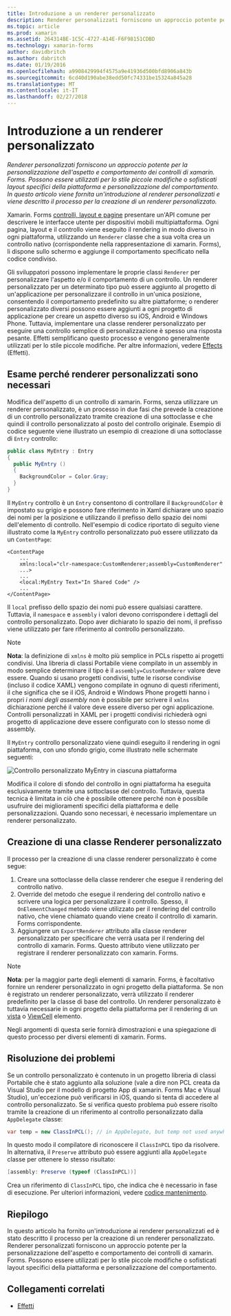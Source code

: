 ```yaml
---
title: Introduzione a un renderer personalizzato
description: Renderer personalizzati forniscono un approccio potente per la personalizzazione dell'aspetto e comportamento dei controlli di xamarin. Forms. Possono essere utilizzati per lo stile piccole modifiche o sofisticati layout specifici della piattaforma e personalizzazione del comportamento. In questo articolo viene fornita un'introduzione al renderer personalizzati e viene descritto il processo per la creazione di un renderer personalizzato.
ms.topic: article
ms.prod: xamarin
ms.assetid: 264314BE-1C5C-4727-A14E-F6F98151CDBD
ms.technology: xamarin-forms
author: davidbritch
ms.author: dabritch
ms.date: 01/19/2016
ms.openlocfilehash: a9908429994f4575a9e41936d500bfd8906a843b
ms.sourcegitcommit: 6cd40d190abe38edd50fc74331be15324a845a28
ms.translationtype: MT
ms.contentlocale: it-IT
ms.lasthandoff: 02/27/2018
---
```

# <a name="introduction-to-custom-renderers"></a>Introduzione a un renderer personalizzato

_Renderer personalizzati forniscono un approccio potente per la personalizzazione dell'aspetto e comportamento dei controlli di xamarin. Forms. Possono essere utilizzati per lo stile piccole modifiche o sofisticati layout specifici della piattaforma e personalizzazione del comportamento. In questo articolo viene fornita un'introduzione al renderer personalizzati e viene descritto il processo per la creazione di un renderer personalizzato._

Xamarin. Forms [controlli, layout e pagine](~/xamarin-forms/user-interface/controls/index.md) presentare un'API comune per descrivere le interfacce utente per dispositivi mobili multipiattaforma. Ogni pagina, layout e il controllo viene eseguito il rendering in modo diverso in ogni piattaforma, utilizzando un `Renderer` classe che a sua volta crea un controllo nativo (corrispondente nella rappresentazione di xamarin. Forms), li dispone sullo schermo e aggiunge il comportamento specificato nella codice condiviso.

Gli sviluppatori possono implementare le proprie classi `Renderer` per personalizzare l'aspetto e/o il comportamento di un controllo. Un renderer personalizzato per un determinato tipo può essere aggiunto al progetto di un'applicazione per personalizzare il controllo in un'unica posizione, consentendo il comportamento predefinito su altre piattaforme; o renderer personalizzato diversi possono essere aggiunti a ogni progetto di applicazione per creare un aspetto diverso su iOS, Android e Windows Phone. Tuttavia, implementare una classe renderer personalizzato per eseguire una controllo semplice di personalizzazione è spesso una risposta pesante. Effetti semplificano questo processo e vengono generalmente utilizzati per lo stile piccole modifiche. Per altre informazioni, vedere [Effects](~/xamarin-forms/app-fundamentals/effects/index.md) (Effetti).

## <a name="examining-why-custom-renderers-are-necessary"></a>Esame perché renderer personalizzati sono necessari

Modifica dell'aspetto di un controllo di xamarin. Forms, senza utilizzare un renderer personalizzato, è un processo in due fasi che prevede la creazione di un controllo personalizzato tramite creazione di una sottoclasse e che quindi il controllo personalizzato al posto del controllo originale. Esempio di codice seguente viene illustrato un esempio di creazione di una sottoclasse di `Entry` controllo:

```csharp
public class MyEntry : Entry
{
  public MyEntry ()
  {
    BackgroundColor = Color.Gray;
  }
}
```

Il `MyEntry` controllo è un `Entry` consentono di controllare il `BackgroundColor` è impostato su grigio e possono fare riferimento in Xaml dichiarare uno spazio dei nomi per la posizione e utilizzando il prefisso dello spazio dei nomi dell'elemento di controllo. Nell'esempio di codice riportato di seguito viene illustrato come la `MyEntry` controllo personalizzato può essere utilizzato da un `ContentPage`:

```xaml
<ContentPage
    ...
    xmlns:local="clr-namespace:CustomRenderer;assembly=CustomRenderer"
    ...>
    ...
    <local:MyEntry Text="In Shared Code" />
    ...
</ContentPage>
```

Il `local` prefisso dello spazio dei nomi può essere qualsiasi carattere. Tuttavia, il `namespace` e `assembly` i valori devono corrispondere i dettagli del controllo personalizzato. Dopo aver dichiarato lo spazio dei nomi, il prefisso viene utilizzato per fare riferimento al controllo personalizzato.

> [!NOTE]
> **Nota**: la definizione di `xmlns` è molto più semplice in PCLs rispetto ai progetti condivisi. Una libreria di classi Portabile viene compilato in un assembly in modo semplice determinare il tipo è il `assembly=CustomRenderer` valore deve essere. Quando si usano progetti condivisi, tutte le risorse condivise (incluso il codice XAML) vengono compilate in ognuno di questi riferimenti, il che significa che se il iOS, Android e Windows Phone progetti hanno i propri *i nomi degli assembly* non è possibile per scrivere il `xmlns` dichiarazione perché il valore deve essere diverso per ogni applicazione. Controlli personalizzati in XAML per i progetti condivisi richiederà ogni progetto di applicazione deve essere configurato con lo stesso nome di assembly.

Il `MyEntry` controllo personalizzato viene quindi eseguito il rendering in ogni piattaforma, con uno sfondo grigio, come illustrato nelle schermate seguenti:

![](introduction-images/screenshots.png "Controllo personalizzato MyEntry in ciascuna piattaforma")

Modifica il colore di sfondo del controllo in ogni piattaforma ha eseguita esclusivamente tramite una sottoclasse del controllo. Tuttavia, questa tecnica è limitata in ciò che è possibile ottenere perché non è possibile usufruire dei miglioramenti specifici della piattaforma e delle personalizzazioni. Quando sono necessari, è necessario implementare un renderer personalizzato.

## <a name="creating-a-custom-renderer-class"></a>Creazione di una classe Renderer personalizzato

Il processo per la creazione di una classe renderer personalizzato è come segue:

1. Creare una sottoclasse della classe renderer che esegue il rendering del controllo nativo.
1. Override del metodo che esegue il rendering del controllo nativo e scrivere una logica per personalizzare il controllo. Spesso, il `OnElementChanged` metodo viene utilizzato per il rendering del controllo nativo, che viene chiamato quando viene creato il controllo di xamarin. Forms corrispondente.
1. Aggiungere un `ExportRenderer` attributo alla classe renderer personalizzato per specificare che verrà usata per il rendering del controllo di xamarin. Forms. Questo attributo viene utilizzato per registrare il renderer personalizzato con xamarin. Forms.

> [!NOTE]
> **Nota**: per la maggior parte degli elementi di xamarin. Forms, è facoltativo fornire un renderer personalizzato in ogni progetto della piattaforma. Se non è registrato un renderer personalizzato, verrà utilizzato il renderer predefinito per la classe di base del controllo. Un renderer personalizzato è tuttavia necessarie in ogni progetto della piattaforma per il rendering di un [vista](https://developer.xamarin.com/api/type/Xamarin.Forms.View/) o [ViewCell](https://developer.xamarin.com/api/type/Xamarin.Forms.ViewCell/) elemento.

Negli argomenti di questa serie fornirà dimostrazioni e una spiegazione di questo processo per diversi elementi di xamarin. Forms.

## <a name="troubleshooting"></a>Risoluzione dei problemi

Se un controllo personalizzato è contenuto in un progetto libreria di classi Portabile che è stato aggiunto alla soluzione (vale a dire non PCL creata da Visual Studio per il modello di progetto App di xamarin. Forms Mac e Visual Studio), un'eccezione può verificarsi in iOS, quando si tenta di accedere al controllo personalizzato. Se si verifica questo problema può essere risolto tramite la creazione di un riferimento al controllo personalizzato dalla `AppDelegate` classe:

```csharp
var temp = new ClassInPCL(); // in AppDelegate, but temp not used anywhere
```

In questo modo il compilatore di riconoscere il `ClassInPCL` tipo da risolvere. In alternativa, il `Preserve` attributo può essere aggiunti alla `AppDelegate` classe per ottenere lo stesso risultato:

```csharp
[assembly: Preserve (typeof (ClassInPCL))]
```

Crea un riferimento di `ClassInPCL` tipo, che indica che è necessario in fase di esecuzione. Per ulteriori informazioni, vedere [codice mantenimento](~/ios/deploy-test/linker.md).

## <a name="summary"></a>Riepilogo

In questo articolo ha fornito un'introduzione ai renderer personalizzati ed è stato descritto il processo per la creazione di un renderer personalizzato. Renderer personalizzati forniscono un approccio potente per la personalizzazione dell'aspetto e comportamento dei controlli di xamarin. Forms. Possono essere utilizzati per lo stile piccole modifiche o sofisticati layout specifici della piattaforma e personalizzazione del comportamento.


## <a name="related-links"></a>Collegamenti correlati

- [Effetti](~/xamarin-forms/app-fundamentals/effects/index.md)
